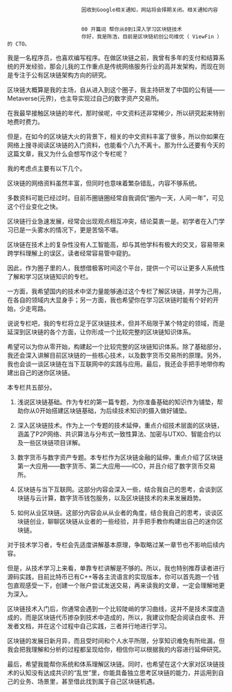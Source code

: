 
                            
                            因收到Google相关通知，网站将会择期关闭。相关通知内容
                            
                            
                            00 开篇词 帮你从0到1深入学习区块链技术
                            你好，我是陈浩，目前是区块链初创公司维优（ ViewFin ）的 CTO。

我是一名程序员，也喜欢编写程序。在做区块链之前，我曾有多年的支付和结算系统的开发经验，那会儿我的工作重点是传统网络服务行业的高并发架构，而现在则是专注于公有区块链架构方向的研究。

区块链大概算是我的主场，自从进入到这个圈子，我主持研发了中国的公有链——Metaverse(元界)，也主导实现过自己的数字资产交易所。

在我最早接触区块链的年代，那时侯呢，中文资料还非常稀少，所以研究起来特别地费时费力。

但是，在如今的区块链大火的背景下，相关的中文资料丰富了很多，所以你如果在网络上搜寻阅读区块链的入门资料，也能看个八九不离十。那为什么还要有今天的这篇文章，我又为什么会想写作这个专栏呢？

我的考虑点主要有以下几个。


区块链的网络资料虽然丰富，但同时也意味着繁杂错乱，内容不够系统。

多数资料可能已经过时。目前币圈链圈经常自我调侃“圈内一天，人间一年”，可见这个行业变化之快。

区块链行业急速发展，经常会出现观点相互冲突，结论莫衷一是。初学者在入门学习已是一头雾水的情况下，更是苦恼不堪。

区块链在技术上的复杂性没有人工智能高，却与其他学科有极大的交叉，容易带来跨学科理解上的误区，读者经常容易管中窥豹。


因此，作为圈子里的人，我想借极客时间这个平台，提供一个可以让更多人系统性了解和学习区块链知识的专栏。

一方面，我希望国内的技术中坚力量能够通过这个专栏了解区块链，并学为己用，在各自的领域内大显身手；另一方面，我也希望你在学习区块链时能有个好的开始，少走弯路。

说说专栏吧，我的专栏将立足于区块链技术，但并不局限于某个特定的领域，而是延深到区块链的各个方面，让你形成一个比较完整的区块链知识体系。

希望可以为你从零开始，构建起一个比较完整的区块链知识体系。除了基础部分，我还会深入讲解目前区块链的一些核心技术，以及数字货币交易所的原理。另外，我也会谈一谈区块链在当下互联网中的实践与应用。最后，我还会手把手地带你构建出自己的迷你区块链。

本专栏共五部分。

1. 浅说区块链基础。作为专栏的第一篇专题，为你准备基础的知识作为铺垫，帮助你从0开始搭建区块链基础，为后续技术知识的摄入做好铺垫。

2. 深入区块链技术。作为上一个专题的技术延伸，重点介绍技术层面的区块链，涵盖了P2P网络、共识算法与分布式一致性算法、加密与UTXO、智能合约以及一些区块链项目详解。

3. 数字货币与数字资产专题。本专栏作为区块链金融的延伸，重点介绍了区块链第一大应用——数字货币、第二大应用——ICO，并且介绍了数字货币交易所。

4. 区块链与当下互联网。这部分内容会深入一些，结合我自己的思考，会谈到区块链与云计算，数字货币钱包服务，以及区块链技术的未来发展趋势。

5. 如何从业区块链。这部分内容会从从业者的角度，结合我自己的思考，谈谈区块链创业，聊聊区块链从业者的一些经验，并手把手教你构建出自己的迷你区块链。

对于技术学习者，专栏会先适度讲解基本原理，争取略过某一章节也不影响后续内容。

但是，从技术学习上来看，单靠专栏讲解是不够的。所以，我也特别推荐读者进行源码实践，目前比特币已有C++等各主流语言的实现版本，你可以首先跑一个钱包直观感受一下，创建一个账户尝试发送交易，再来读我的文章，一定会理解地更为深入。

区块链技术入门后，你通常会遇到一个比较陡峭的学习曲线，这并不是技术深度造成的，而是区块链代币掺杂到技术中造成的，所以，我建议你配合阅读白皮书、开发者文档，并在这个过程中自己实践，三者并行地进行学习。

区块链的发展日新月异，而且受时间和个人水平所限，分享知识难免有所纰漏，但我会把我理解和分析的过程都呈现给你，相信你可以根据我的内容进行延伸研究。

最后，希望我能帮你系统和体系理解区块链。同时，也希望在这个大家对区块链技术的认知没有达成共识的“乱世”里，你能具备独立思考区块链的能力，并运用到自己的业务、场景里，甚至借此找到属于自己区块链机遇。

                        
                        
                            